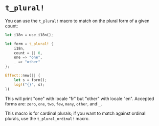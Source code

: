 # `t_plural!`

You can use the `t_plural!` macro to match on the plural form of a given count:

```rust
let i18n = use_i18n();

let form = t_plural! {
    i18n,
    count = || 0,
    one => "one",
    _ => "other"
};

Effect::new(|| {
    let s = form();
    log!("{}", s);
})
```

This will print "one" with locale "fr" but "other" with locale "en".
Accepted forms are: `zero`, `one`, `two`, `few`, `many`, `other`, and `_`.

This macro is for cardinal plurals; if you want to match against ordinal plurals, use the `t_plural_ordinal!` macro.
